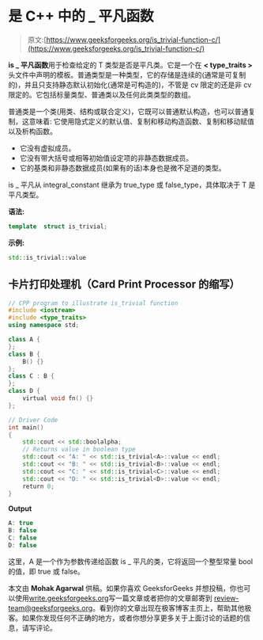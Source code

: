 # 是 C++ 中的 _ 平凡函数

> 原文:[https://www.geeksforgeeks.org/is_trivial-function-c/](https://www.geeksforgeeks.org/is_trivial-function-c/)

**is _ 平凡函数**用于检查给定的 T 类型是否是平凡类。它是一个在 **< type_traits >** 头文件中声明的模板。普通类型是一种类型，它的存储是连续的(通常是可复制的)，并且只支持静态默认初始化(通常是可构造的)，不管是 cv 限定的还是非 cv 限定的。它包括标量类型、普通类以及任何此类类型的数组。

普通类是一个类(用类、结构或联合定义)，它既可以普通默认构造，也可以普通复制，这意味着:
它使用隐式定义的默认值、复制和移动构造函数、复制和移动赋值以及析构函数。

*   它没有虚拟成员。
*   它没有带大括号或相等初始值设定项的非静态数据成员。
*   它的基类和非静态数据成员(如果有的话)本身也是微不足道的类型。

is _ 平凡从 integral_constant 继承为 true_type 或 false_type，具体取决于 T 是平凡类型。

**语法:**

```cpp
template  struct is_trivial;
```

**示例:**

```cpp
std::is_trivial::value
```

## 卡片打印处理机（Card Print Processor 的缩写）

```cpp
// CPP program to illustrate is_trivial function
#include <iostream>
#include <type_traits>
using namespace std;

class A {
};
class B {
    B() {}
};
class C : B {
};
class D {
    virtual void fn() {}
};

// Driver Code
int main()
{
    std::cout << std::boolalpha;
    // Returns value in boolean type
    std::cout << "A: " << std::is_trivial<A>::value << endl;
    std::cout << "B: " << std::is_trivial<B>::value << endl;
    std::cout << "C: " << std::is_trivial<C>::value << endl;
    std::cout << "D: " << std::is_trivial<D>::value << endl;
    return 0;
}
```

**Output**

```cpp
A: true
B: false
C: false
D: false
```

这里，A 是一个作为参数传递给函数 is _ 平凡的类，它将返回一个整型常量 bool 的值，即 true 或 false。

本文由 **Mohak Agarwal** 供稿。如果你喜欢 GeeksforGeeks 并想投稿，你也可以使用[write.geeksforgeeks.org](http://www.write.geeksforgeeks.org)写一篇文章或者把你的文章邮寄到 review-team@geeksforgeeks.org。看到你的文章出现在极客博客主页上，帮助其他极客。如果你发现任何不正确的地方，或者你想分享更多关于上面讨论的话题的信息，请写评论。